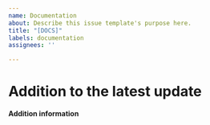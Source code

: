 ```yaml
---
name: Documentation
about: Describe this issue template's purpose here.
title: "[DOCS]"
labels: documentation
assignees: ''

---
```


# Addition to the latest update

**Addition information**
